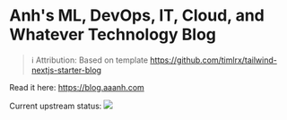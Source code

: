 # Anh's ML, DevOps, IT, Cloud, and Whatever Technology Blog

> ℹ️ Attribution: Based on template <https://github.com/timlrx/tailwind-nextjs-starter-blog>

Read it here: <https://blog.aaanh.com>

Current upstream status: ![](https://img.shields.io/github/deployments/aaanh/blog/Production?label=Vercel&style=flat-square)
